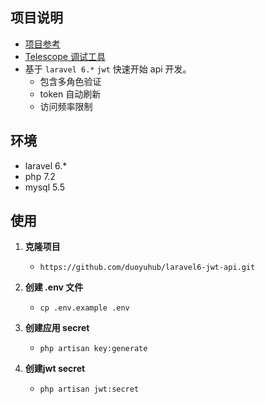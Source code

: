 ## 项目说明
- [项目参考](https://github.com/guaosi/Laravel_api_init)
- [Telescope 调试工具](https://learnku.com/docs/laravel/6.x/telescope/5193)
- 基于 `laravel 6.*` `jwt` 快速开始 api 开发。
    - 包含多角色验证
    - token 自动刷新
    - 访问频率限制

## 环境

- laravel 6.*
- php 7.2
- mysql 5.5

## 使用

1. **克隆项目**
    - `https://github.com/duoyuhub/laravel6-jwt-api.git`

2. **创建 .env 文件**
    - `cp .env.example .env`

3. **创建应用 secret**
    - `php artisan key:generate`

4. **创建jwt secret**
    - `php artisan jwt:secret`



